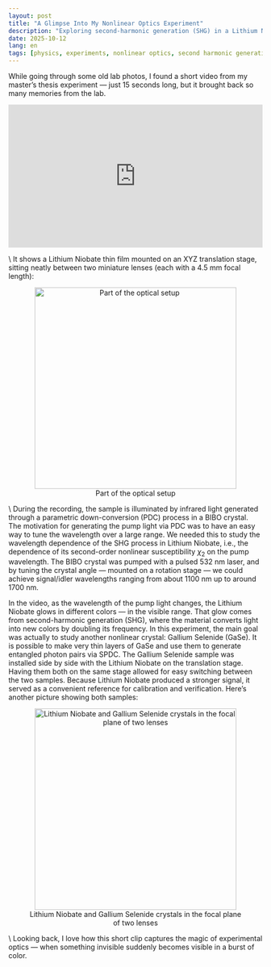 ```yaml
---
layout: post
title: "A Glimpse Into My Nonlinear Optics Experiment"
description: "Exploring second-harmonic generation (SHG) in a Lithium Niobate thin film using light from a parametric down-conversion process."
date: 2025-10-12
lang: en
tags: [physics, experiments, nonlinear optics, second harmonic generation, lithium niobate]
---
```


While going through some old lab photos, I found a short video from my master’s thesis experiment — just 15 seconds long, but it brought back so many memories from the lab. 

<div style="position: relative; padding-bottom: 56.25%; height: 0; overflow: hidden;">
  <iframe
    src="https://youtube.com/embed/e6lqZKQJmj4?feature=share"
    style="position: absolute; top: 0; left: 0; width: 100%; height: 100%;"
    frameborder="0"
    allowfullscreen>
  </iframe>
</div>

<!--more-->

\\
It shows a Lithium Niobate thin film mounted on an XYZ translation stage, sitting neatly between two miniature lenses (each with a 4.5 mm focal length):

<div style="text-align: center;">
<figure>
    <img src="{{ site.baseurl }}/images/2025-10-12/2025-10-12-Samples-in-focus-collimation-setup.jpeg" 
    width="400"
    alt="Part of the optical setup"
    class="center">
    <figcaption>Part of the optical setup</figcaption>
</figure>
</div>

\\
During the recording, the sample is illuminated by infrared light generated through a parametric down-conversion (PDC) process in a BIBO crystal. The motivation for generating the pump light via PDC was to have an easy way to tune the wavelength over a large range. We needed this to study the wavelength dependence of the SHG process in Lithium Niobate, i.e., the dependence of its second-order nonlinear susceptibility $\chi_2$ on the pump wavelength. The BIBO crystal was pumped with a pulsed 532 nm laser, and by tuning the crystal angle — mounted on a rotation stage — we could achieve signal/idler wavelengths ranging from about 1100 nm up to around 1700 nm.

In the video, as the wavelength of the pump light changes, the Lithium Niobate glows in different colors — in the visible range. That glow comes from second-harmonic generation (SHG), where the material converts light into new colors by doubling its frequency. In this experiment, the main goal was actually to study another nonlinear crystal: Gallium Selenide (GaSe). It is possible to make very thin layers of GaSe and use them to generate entangled photon pairs via SPDC. The Gallium Selenide sample was installed side by side with the Lithium Niobate on the translation stage. Having them both on the same stage allowed for easy switching between the two samples. Because Lithium Niobate produced a stronger signal, it served as a convenient reference for calibration and verification. Here’s another picture showing both samples:

<div style="text-align: center;">
<figure>
    <img src="{{ site.baseurl }}/images/2025-10-12/2025-10-12-LiN-and-GaSe-on-translation-stage.jpeg" 
    width="400"
    alt="Lithium Niobate and Gallium Selenide crystals in the focal plane of two lenses"
    class="center">
    <figcaption>Lithium Niobate and Gallium Selenide crystals in the focal plane of two lenses</figcaption>
</figure>
</div>

\\
Looking back, I love how this short clip captures the magic of experimental optics — when something invisible suddenly becomes visible in a burst of color.